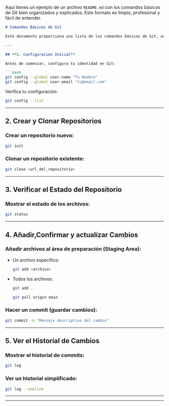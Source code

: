 Aquí tienes un ejemplo de un archivo `README.md` con los comandos básicos de Git bien organizados y explicados. Este formato es limpio, profesional y fácil de entender.

```markdown
# Comandos Básicos de Git

Este documento proporciona una lista de los comandos básicos de Git, organizados por categorías, para ayudarte a comenzar a trabajar con control de versiones de manera eficiente.

---

## **1. Configuración Inicial**

Antes de comenzar, configura tu identidad en Git:

```bash
git config --global user.name "Tu Nombre"
git config --global user.email "tu@email.com"
```

Verifica tu configuración:

```bash
git config --list
```

---

## **2. Crear y Clonar Repositorios**

### Crear un repositorio nuevo:
```bash
git init
```

### Clonar un repositorio existente:
```bash
git clone <url_del_repositorio>
```

---

## **3. Verificar el Estado del Repositorio**

### Mostrar el estado de los archivos:
```bash
git status
```

---

## **4. Añadir,Confirmar y actualizar  Cambios**

### Añadir archivos al área de preparación (Staging Area):
- Un archivo específico:
  ```bash
  git add <archivo>
  ```
- Todos los archivos:
  ```bash
  git add .
  ```

  ```bash
  git pull origin main
  ```


### Hacer un commit (guardar cambios):
```bash
git commit -m "Mensaje descriptivo del cambio"
```

---

## **5. Ver el Historial de Cambios**

### Mostrar el historial de commits:
```bash
git log
```

### Ver un historial simplificado:
```bash
git log --oneline
```

---



---





